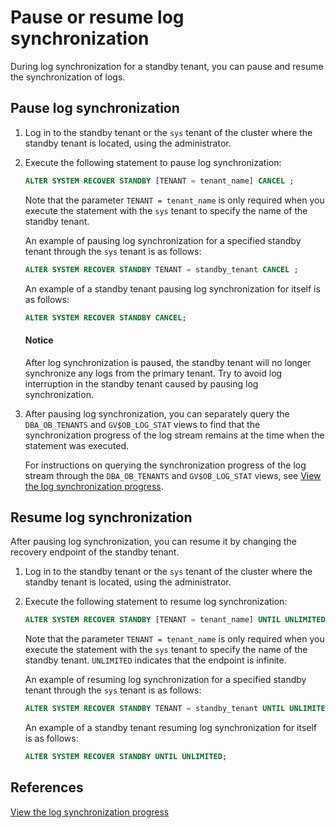 # Pause or resume log synchronization

During log synchronization for a standby tenant, you can pause and resume the synchronization of logs.

## Pause log synchronization

1. Log in to the standby tenant or the `sys` tenant of the cluster where the standby tenant is located, using the administrator.

2. Execute the following statement to pause log synchronization:

   ```sql
   ALTER SYSTEM RECOVER STANDBY [TENANT = tenant_name] CANCEL ;
   ```

   Note that the parameter `TENANT = tenant_name` is only required when you execute the statement with the `sys` tenant to specify the name of the standby tenant.

   An example of pausing log synchronization for a specified standby tenant through the `sys` tenant is as follows:

   ```sql
   ALTER SYSTEM RECOVER STANDBY TENANT = standby_tenant CANCEL ;
   ```

   An example of a standby tenant pausing log synchronization for itself is as follows:

   ```sql
   ALTER SYSTEM RECOVER STANDBY CANCEL;
   ```

   <main id="notice" type='notice'>
   <h4>Notice</h4>
   <p>After log synchronization is paused, the standby tenant will no longer synchronize any logs from the primary tenant. Try to avoid log interruption in the standby tenant caused by pausing log synchronization. </p>
   </main>

3. After pausing log synchronization, you can separately query the `DBA_OB_TENANTS` and `GV$OB_LOG_STAT` views to find that the synchronization progress of the log stream remains at the time when the statement was executed. 

   For instructions on querying the synchronization progress of the log stream through the `DBA_OB_TENANTS` and `GV$OB_LOG_STAT` views, see [View the log synchronization progress](../300.log-transport-service/400.view-the-log-synchronization-progress.md).

## Resume log synchronization

After pausing log synchronization, you can resume it by changing the recovery endpoint of the standby tenant.

1. Log in to the standby tenant or the `sys` tenant of the cluster where the standby tenant is located, using the administrator.

2. Execute the following statement to resume log synchronization:

   ```sql
   ALTER SYSTEM RECOVER STANDBY [TENANT = tenant_name] UNTIL UNLIMITED;
   ```

   Note that the parameter `TENANT = tenant_name` is only required when you execute the statement with the `sys` tenant to specify the name of the standby tenant. `UNLIMITED` indicates that the endpoint is infinite.

   An example of resuming log synchronization for a specified standby tenant through the `sys` tenant is as follows:

   ```sql
   ALTER SYSTEM RECOVER STANDBY TENANT = standby_tenant UNTIL UNLIMITED;
   ```

   An example of a standby tenant resuming log synchronization for itself is as follows:

   ```sql
   ALTER SYSTEM RECOVER STANDBY UNTIL UNLIMITED;
   ```

## References

[View the log synchronization progress](../300.log-transport-service/400.view-the-log-synchronization-progress.md)
